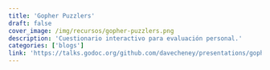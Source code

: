 ```yaml
---
title: 'Gopher Puzzlers'
draft: false
cover_image: /img/recursos/gopher-puzzlers.png
description: 'Cuestionario interactivo para evaluación personal.'
categories: ['blogs']
link: 'https://talks.godoc.org/github.com/davecheney/presentations/gopher-puzzlers.slide#1'
---
```

